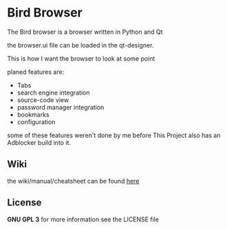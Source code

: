 <h1>Bird Browser</h1>
<p>The Bird browser is a browser written in Python and Qt</p>
<p>the browser.ui file can be loaded in the qt-designer.</p>
<p> This is how I want the browser to look at some point</p>
<p>planed features are:</p>
<ul>
<li>Tabs</li>
<li>search engine integration</li>
<li>source-code view</li>
<li>password manager integration</li>
<li>bookmarks</li>
<li>configuration</li>
</ul>
<p>some of these features weren't done by me before
This Project also has an Adblocker build into it.
</p>
<h2>Wiki</h2>
<p>the wiki/manual/cheatsheet can be found <a href="https://github.com/ULUdev/bird-browser/wiki">here</a></p>
<h2>License</h2>
<p><b>GNU GPL 3</b> for more information see the LICENSE file</p>
